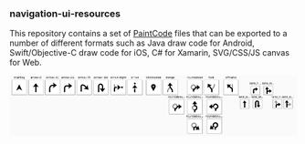 ### navigation-ui-resources
This repository contains a set of [PaintCode](https://www.paintcodeapp.com/) files that can be exported to a number of different formats such as Java draw code for Android, Swift/Objective-C draw code for iOS, C# for Xamarin, SVG/CSS/JS canvas for Web.

<img src="img/maneuvers_lanes.png">